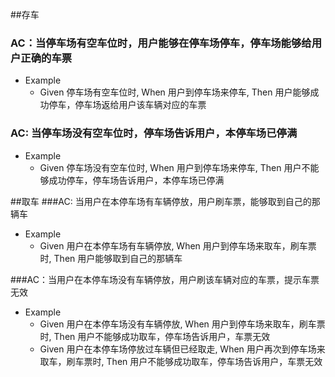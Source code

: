 
##存车
### AC：当停车场有空车位时，用户能够在停车场停车，停车场能够给用户正确的车票
- Example
    - Given 停车场有空车位时, When 用户到停车场来停车, Then 用户能够成功停车，停车场返给用户该车辆对应的车票
    
### AC: 当停车场没有空车位时，停车场告诉用户，本停车场已停满
- Example
  - Given 停车场没有空车位时, When 用户到停车场来停车, Then 用户不能够成功停车，停车场告诉用户，本停车场已停满


##取车
###AC: 当用户在本停车场有车辆停放，用户刷车票，能够取到自己的那辆车
- Example
  - Given 用户在本停车场有车辆停放, When 用户到停车场来取车，刷车票时, Then 用户能够取到自己的那辆车

###AC：当用户在本停车场没有车辆停放，用户刷该车辆对应的车票，提示车票无效
- Example
  - Given 用户在本停车场没有车辆停放, When 用户到停车场来取车，刷车票时, Then 用户不能够成功取车，停车场告诉用户，车票无效
  - Given 用户在本停车场停放过车辆但已经取走, When 用户再次到停车场来取车，刷车票时, Then 用户不能够成功取车，停车场告诉用户，车票无效

